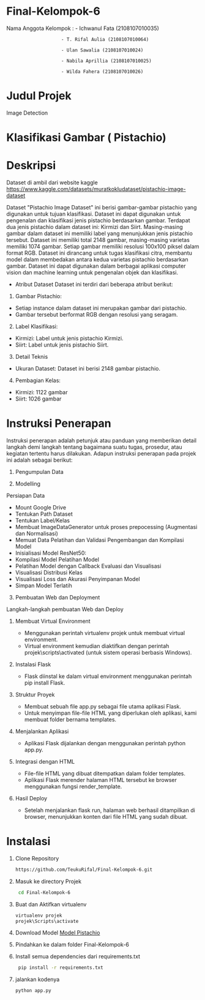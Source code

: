 # Final-Kelompok-6

Nama Anggota Kelompok :
                        - Ichwanul Fata (2108107010035)
                        
                        - T. Rifal Aulia (2108107010064)
                        
                        - Ulan Sawalia (2108107010024)
                        
                        - Nabila Aprillia (2108107010025)
                        
                        - Wilda Fahera (2108107010026)

# Judul Projek 
Image Detection

# Klasifikasi Gambar ( Pistachio)

# Deskripsi 
Dataset di ambil dari website kaggle https://www.kaggle.com/datasets/muratkokludataset/pistachio-image-dataset 

Dataset "Pistachio Image Dataset" ini berisi gambar-gambar pistachio yang digunakan untuk tujuan klasifikasi. Dataset ini dapat digunakan untuk pengenalan dan klasifikasi jenis pistachio berdasarkan gambar. Terdapat dua jenis pistachio dalam dataset ini: Kirmizi dan Siirt. Masing-masing gambar dalam dataset ini memiliki label yang menunjukkan jenis pistachio tersebut. Dataset ini memiliki total 2148 gambar, masing-masing varietas memiliki 1074 gambar. Setiap gambar memiliki resolusi 100x100 piksel dalam format RGB. Dataset ini dirancang untuk tugas klasifikasi citra, membantu model dalam membedakan antara kedua varietas pistachio berdasarkan gambar. Dataset ini dapat digunakan dalam berbagai aplikasi computer vision dan machine learning untuk pengenalan objek dan klasifikasi.

- Atribut Dataset
Dataset ini terdiri dari beberapa atribut berikut:

1. Gambar Pistachio:
- Setiap instance dalam dataset ini merupakan gambar dari pistachio.
- Gambar tersebut berformat RGB dengan resolusi yang seragam.
  
2. Label Klasifikasi:
- Kirmizi: Label untuk jenis pistachio Kirmizi.
- Siirt: Label untuk jenis pistachio Siirt.
  
3. Detail Teknis
- Ukuran Dataset: Dataset ini berisi 2148 gambar pistachio.
  
4. Pembagian Kelas:
- Kirmizi: 1122 gambar
- Siirt: 1026 gambar
  



# Instruksi Penerapan   

Instruksi penerapan adalah petunjuk atau panduan yang memberikan detail langkah demi langkah tentang bagaimana suatu tugas, prosedur, atau kegiatan tertentu harus dilakukan.
Adapun instruksi penerapan pada projek ini adalah sebagai berikut:
1. Pengumpulan Data
   
3. Modelling
   
Persiapan Data
- Mount Google Drive
- Tentukan Path Dataset
- Tentukan Label/Kelas
- Membuat ImageDataGenerator untuk proses prepocessing (Augmentasi dan Normalisasi) 
- Memuat Data Pelatihan dan Validasi
Pengembangan dan Kompilasi Model
- Inisialisasi Model ResNet50:
- Kompilasi Model
Pelatihan Model
- Pelatihan Model dengan Callback
Evaluasi dan Visualisasi
- Visualisasi Distribusi Kelas
- Visualisasi Loss dan Akurasi
Penyimpanan Model
- Simpan Model Terlatih
  
3. Pembuatan Web dan Deployment
  
Langkah-langkah pembuatan Web dan Deploy

1. Membuat Virtual Environment
   - Menggunakan perintah virtualenv projek untuk membuat virtual environment.
   - Virtual environment kemudian diaktifkan dengan perintah projek\scripts\activated (untuk sistem operasi berbasis Windows).

2. Instalasi Flask
   - Flask diinstal ke dalam virtual environment menggunakan perintah pip install Flask.

3. Struktur Proyek
   - Membuat sebuah file app.py sebagai file utama aplikasi Flask.
   - Untuk menyimpan file-file HTML yang diperlukan oleh aplikasi, kami membuat folder bernama templates.

4. Menjalankan Aplikasi
   - Aplikasi Flask dijalankan dengan menggunakan perintah python app.py.

5. Integrasi dengan HTML
   - File-file HTML yang dibuat ditempatkan dalam folder templates.
   - Aplikasi Flask merender halaman HTML tersebut ke browser menggunakan fungsi render_template.

6. Hasil Deploy
   - Setelah menjalankan flask run, halaman web berhasil ditampilkan di browser, menunjukkan konten dari file HTML yang sudah dibuat.
     
# Instalasi

1. Clone Repository
   ```bash
   https://github.com/TeukuRifal/Final-Kelompok-6.git
   ```
2. Masuk ke directory Projek
   ```bash
    cd Final-Kelompok-6
   ```
3. Buat dan Aktifkan virtualenv
    ```bash
    virtualenv projek
    projek\Scripts\activate
    ```
4. Download Model [Model Pistachio](https://drive.google.com/file/d/1J8CQChPbdxP7MeFVx5R-osSJwvn6L1rv/view?usp=drive_link)

5. Pindahkan ke dalam folder Final-Kelompok-6
    
7. Install semua dependencies dari requirements.txt
   ```bash
    pip install -r requirements.txt
    ```
5. jalankan kodenya
   ```bash
   python app.py
   ```
